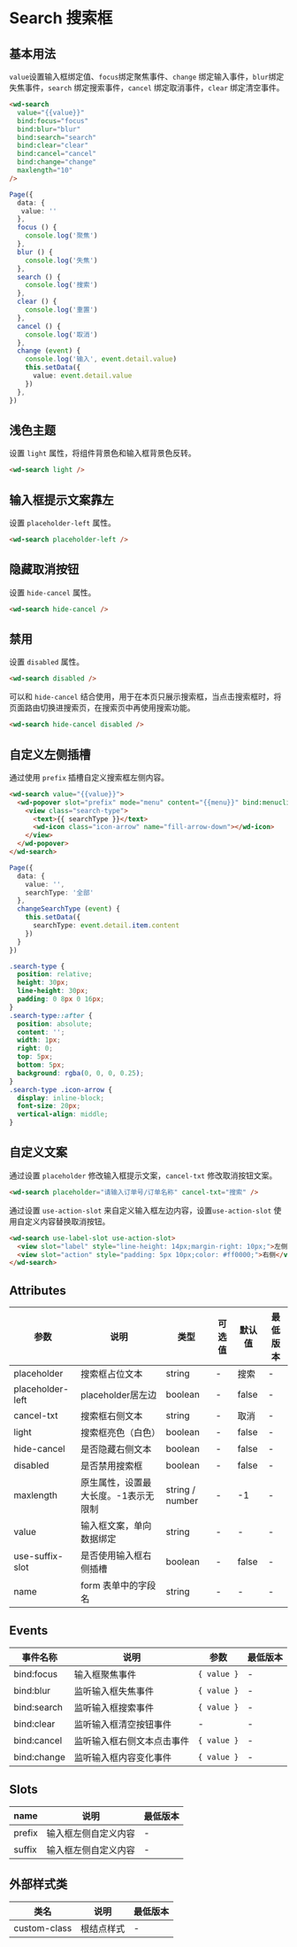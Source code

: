 <frame/>

#  Search 搜索框


## 基本用法

`value`设置输入框绑定值、`focus`绑定聚焦事件、`change` 绑定输入事件，`blur`绑定失焦事件，`search` 绑定搜索事件，`cancel` 绑定取消事件，`clear` 绑定清空事件。

```html
<wd-search
  value="{{value}}"
  bind:focus="focus"
  bind:blur="blur"
  bind:search="search"
  bind:clear="clear"
  bind:cancel="cancel"
  bind:change="change"
  maxlength="10"
/>
```

```typescript
Page({
  data: {
   value: ''
  },
  focus () {
    console.log('聚焦')
  },
  blur () {
    console.log('失焦')
  },
  search () {
    console.log('搜索')
  },
  clear () {
    console.log('重置')
  },
  cancel () {
    console.log('取消')
  },
  change (event) {
    console.log('输入', event.detail.value)
    this.setData({
      value: event.detail.value
    })
  },
})
```

## 浅色主题

设置 `light` 属性，将组件背景色和输入框背景色反转。

```html
<wd-search light />
```

## 输入框提示文案靠左
设置 `placeholder-left` 属性。
```html
<wd-search placeholder-left />
```

## 隐藏取消按钮

设置 `hide-cancel` 属性。

```html
<wd-search hide-cancel />
```

## 禁用

设置 `disabled` 属性。

```html
<wd-search disabled />
```

可以和 `hide-cancel` 结合使用，用于在本页只展示搜索框，当点击搜索框时，将页面路由切换进搜索页，在搜索页中再使用搜索功能。

```html
<wd-search hide-cancel disabled />
```

## 自定义左侧插槽

通过使用 `prefix` 插槽自定义搜索框左侧内容。

```html
<wd-search value="{{value}}">
  <wd-popover slot="prefix" mode="menu" content="{{menu}}" bind:menuclick="changeSearchType">
    <view class="search-type">
      <text>{{ searchType }}</text>
      <wd-icon class="icon-arrow" name="fill-arrow-down"></wd-icon>
    </view>
  </wd-popover>
</wd-search>
```

```typescript
Page({
  data: {
    value: '',
    searchType: '全部'
  },
  changeSearchType (event) {
    this.setData({
      searchType: event.detail.item.content
    })
  }
})
```

```scss
.search-type {
  position: relative;
  height: 30px;
  line-height: 30px;
  padding: 0 8px 0 16px;
}
.search-type::after {
  position: absolute;
  content: '';
  width: 1px;
  right: 0;
  top: 5px;
  bottom: 5px;
  background: rgba(0, 0, 0, 0.25);
}
.search-type .icon-arrow {
  display: inline-block;
  font-size: 20px;
  vertical-align: middle;
}
```

## 自定义文案

通过设置 `placeholder` 修改输入框提示文案，`cancel-txt` 修改取消按钮文案。

```html
<wd-search placeholder="请输入订单号/订单名称" cancel-txt="搜索" />
```
通过设置 `use-action-slot` 来自定义输入框左边内容，设置`use-action-slot` 使用自定义内容替换取消按钮。
```html
<wd-search use-label-slot use-action-slot>
  <view slot="label" style="line-height: 14px;margin-right: 10px;">左侧</view>
  <view slot="action" style="padding: 5px 10px;color: #ff0000;">右侧</view>
</wd-search>
```

## Attributes

| 参数 | 说明 | 类型 | 可选值 | 默认值 | 最低版本 |
|-----|------|-----|-------|-------|--------|
| placeholder | 搜索框占位文本 | string |	- |	搜索 | - |
| placeholder-left | placeholder居左边 | boolean | - | false | - |
| cancel-txt | 搜索框右侧文本 | string | - | 取消 | - |
| light | 搜索框亮色（白色） | boolean | - | false | - |
| hide-cancel | 是否隐藏右侧文本 | boolean | - | false | - |
| disabled | 是否禁用搜索框 | boolean | - | false | - |
| maxlength | 原生属性，设置最大长度。-1表示无限制 | string / number | - | -1 | - |
| value | 输入框文案，单向数据绑定 | string | - | - | - |
| use-suffix-slot | 是否使用输入框右侧插槽 | boolean | - | false | - |
| name | form 表单中的字段名 | string | - | - | - |

## Events

| 事件名称 | 说明 | 参数 | 最低版本 |
|--------|------|-----|---------|
| bind:focus | 输入框聚焦事件 | `{ value }` | - |
| bind:blur | 监听输入框失焦事件 | `{ value }` | - |
| bind:search | 监听输入框搜索事件 | `{ value }` | - |
| bind:clear | 监听输入框清空按钮事件 | - | - |
| bind:cancel | 监听输入框右侧文本点击事件 | `{ value }` | - |
| bind:change | 监听输入框内容变化事件 | `{ value }` | - |

## Slots

| name | 说明 | 最低版本 |
|------|-----|---------|
| prefix | 输入框左侧自定义内容 | - |
| suffix | 输入框左侧自定义内容 | - |

## 外部样式类

| 类名 | 说明 | 最低版本 |
|-----|------|--------|
| custom-class | 根结点样式 | - |
